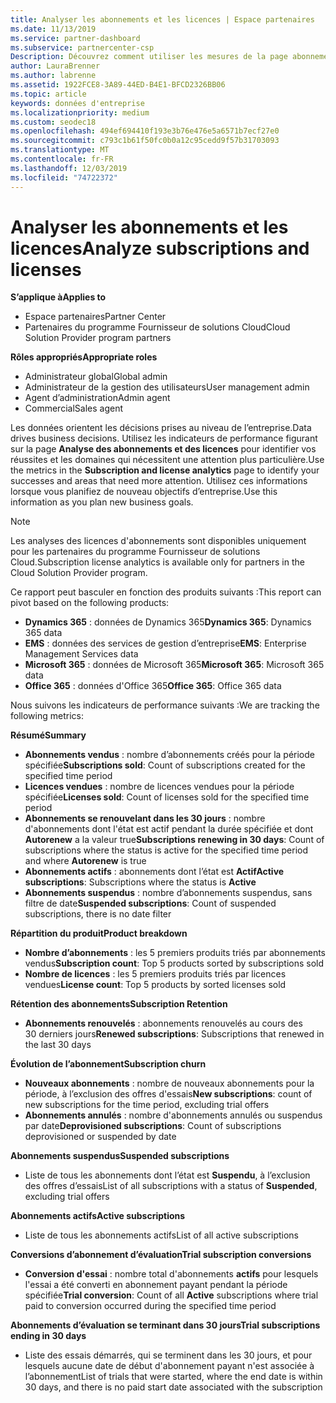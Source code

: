 ```yaml
---
title: Analyser les abonnements et les licences | Espace partenaires
ms.date: 11/13/2019
ms.service: partner-dashboard
ms.subservice: partnercenter-csp
Description: Découvrez comment utiliser les mesures de la page abonnement et analyse de licence pour identifier vos réussites et les zones qui nécessitent une attention particulière.
author: LauraBrenner
ms.author: labrenne
ms.assetid: 1922FCE8-3A89-44ED-B4E1-BFCD2326BB06
ms.topic: article
keywords: données d'entreprise
ms.localizationpriority: medium
ms.custom: seodec18
ms.openlocfilehash: 494ef694410f193e3b76e476e5a6571b7ecf27e0
ms.sourcegitcommit: c793c1b61f50fc0b0a12c95cedd9f57b31703093
ms.translationtype: MT
ms.contentlocale: fr-FR
ms.lasthandoff: 12/03/2019
ms.locfileid: "74722372"
---
```

# <a name="analyze-subscriptions-and-licenses"></a><span data-ttu-id="55f34-104">Analyser les abonnements et les licences</span><span class="sxs-lookup"><span data-stu-id="55f34-104">Analyze subscriptions and licenses</span></span> 

<span data-ttu-id="55f34-105">**S’applique à**</span><span class="sxs-lookup"><span data-stu-id="55f34-105">**Applies to**</span></span>

- <span data-ttu-id="55f34-106">Espace partenaires</span><span class="sxs-lookup"><span data-stu-id="55f34-106">Partner Center</span></span>
- <span data-ttu-id="55f34-107">Partenaires du programme Fournisseur de solutions Cloud</span><span class="sxs-lookup"><span data-stu-id="55f34-107">Cloud Solution Provider program partners</span></span>

<span data-ttu-id="55f34-108">**Rôles appropriés**</span><span class="sxs-lookup"><span data-stu-id="55f34-108">**Appropriate roles**</span></span>

- <span data-ttu-id="55f34-109">Administrateur global</span><span class="sxs-lookup"><span data-stu-id="55f34-109">Global admin</span></span>
- <span data-ttu-id="55f34-110">Administrateur de la gestion des utilisateurs</span><span class="sxs-lookup"><span data-stu-id="55f34-110">User management admin</span></span>
- <span data-ttu-id="55f34-111">Agent d’administration</span><span class="sxs-lookup"><span data-stu-id="55f34-111">Admin agent</span></span>
- <span data-ttu-id="55f34-112">Commercial</span><span class="sxs-lookup"><span data-stu-id="55f34-112">Sales agent</span></span>

<span data-ttu-id="55f34-113">Les données orientent les décisions prises au niveau de l’entreprise.</span><span class="sxs-lookup"><span data-stu-id="55f34-113">Data drives business decisions.</span></span> <span data-ttu-id="55f34-114">Utilisez les indicateurs de performance figurant sur la page **Analyse des abonnements et des licences** pour identifier vos réussites et les domaines qui nécessitent une attention plus particulière.</span><span class="sxs-lookup"><span data-stu-id="55f34-114">Use the metrics in the **Subscription and license analytics** page to identify your successes and areas that need more attention.</span></span> <span data-ttu-id="55f34-115">Utilisez ces informations lorsque vous planifiez de nouveau objectifs d’entreprise.</span><span class="sxs-lookup"><span data-stu-id="55f34-115">Use this information as you plan new business goals.</span></span>

> [!NOTE]
> <span data-ttu-id="55f34-116">Les analyses des licences d'abonnements sont disponibles uniquement pour les partenaires du programme Fournisseur de solutions Cloud.</span><span class="sxs-lookup"><span data-stu-id="55f34-116">Subscription license analytics is available only for partners in the Cloud Solution Provider program.</span></span>


<span data-ttu-id="55f34-117">Ce rapport peut basculer en fonction des produits suivants :</span><span class="sxs-lookup"><span data-stu-id="55f34-117">This report can pivot based on the following products:</span></span>

 - <span data-ttu-id="55f34-118">**Dynamics 365** : données de Dynamics 365</span><span class="sxs-lookup"><span data-stu-id="55f34-118">**Dynamics 365**: Dynamics 365 data</span></span>  
 - <span data-ttu-id="55f34-119">**EMS** : données des services de gestion d’entreprise</span><span class="sxs-lookup"><span data-stu-id="55f34-119">**EMS**: Enterprise Management Services data</span></span>  
 - <span data-ttu-id="55f34-120">**Microsoft 365** : données de Microsoft 365</span><span class="sxs-lookup"><span data-stu-id="55f34-120">**Microsoft 365**: Microsoft 365 data</span></span>  
 - <span data-ttu-id="55f34-121">**Office 365** : données d'Office 365</span><span class="sxs-lookup"><span data-stu-id="55f34-121">**Office 365**: Office 365 data</span></span>  


<span data-ttu-id="55f34-122">Nous suivons les indicateurs de performance suivants :</span><span class="sxs-lookup"><span data-stu-id="55f34-122">We are tracking the following metrics:</span></span>

<span data-ttu-id="55f34-123">**Résumé**</span><span class="sxs-lookup"><span data-stu-id="55f34-123">**Summary**</span></span>  
 - <span data-ttu-id="55f34-124">**Abonnements vendus** : nombre d’abonnements créés pour la période spécifiée</span><span class="sxs-lookup"><span data-stu-id="55f34-124">**Subscriptions sold**: Count of subscriptions created for the specified time period</span></span>  
 - <span data-ttu-id="55f34-125">**Licences vendues** : nombre de licences vendues pour la période spécifiée</span><span class="sxs-lookup"><span data-stu-id="55f34-125">**Licenses sold**: Count of licenses sold for the specified time period</span></span>   
 - <span data-ttu-id="55f34-126">**Abonnements se renouvelant dans les 30 jours** : nombre d'abonnements dont l'état est actif pendant la durée spécifiée et dont **Autorenew** a la valeur true</span><span class="sxs-lookup"><span data-stu-id="55f34-126">**Subscriptions renewing in 30 days**: Count of subscriptions where the status is active for the specified time period and where **Autorenew** is true</span></span>
 - <span data-ttu-id="55f34-127">**Abonnements actifs** : abonnements dont l’état est **Actif**</span><span class="sxs-lookup"><span data-stu-id="55f34-127">**Active subscriptions**: Subscriptions where the status is **Active**</span></span>  
 - <span data-ttu-id="55f34-128">**Abonnements suspendus** : nombre d’abonnements suspendus, sans filtre de date</span><span class="sxs-lookup"><span data-stu-id="55f34-128">**Suspended subscriptions**: Count of suspended subscriptions, there is no date filter</span></span>  

<span data-ttu-id="55f34-129">**Répartition du produit**</span><span class="sxs-lookup"><span data-stu-id="55f34-129">**Product breakdown**</span></span>  
 - <span data-ttu-id="55f34-130">**Nombre d’abonnements** : les 5 premiers produits triés par abonnements vendus</span><span class="sxs-lookup"><span data-stu-id="55f34-130">**Subscription count**: Top 5 products sorted by subscriptions sold</span></span>  
 - <span data-ttu-id="55f34-131">**Nombre de licences** : les 5 premiers produits triés par licences vendues</span><span class="sxs-lookup"><span data-stu-id="55f34-131">**License count**: Top 5 products by sorted licenses sold</span></span>

<span data-ttu-id="55f34-132">**Rétention des abonnements**</span><span class="sxs-lookup"><span data-stu-id="55f34-132">**Subscription Retention**</span></span>
 - <span data-ttu-id="55f34-133">**Abonnements renouvelés** : abonnements renouvelés au cours des 30 derniers jours</span><span class="sxs-lookup"><span data-stu-id="55f34-133">**Renewed subscriptions**: Subscriptions that renewed in the last 30 days</span></span>  

<span data-ttu-id="55f34-134">**Évolution de l’abonnement**</span><span class="sxs-lookup"><span data-stu-id="55f34-134">**Subscription churn**</span></span>  
 - <span data-ttu-id="55f34-135">**Nouveaux abonnements** : nombre de nouveaux abonnements pour la période, à l’exclusion des offres d'essais</span><span class="sxs-lookup"><span data-stu-id="55f34-135">**New subscriptions**: count of new subscriptions for the time period, excluding trial offers</span></span>  
 - <span data-ttu-id="55f34-136">**Abonnements annulés** : nombre d'abonnements annulés ou suspendus par date</span><span class="sxs-lookup"><span data-stu-id="55f34-136">**Deprovisioned subscriptions**: Count of subscriptions deprovisioned or suspended by date</span></span>  

<span data-ttu-id="55f34-137">**Abonnements suspendus**</span><span class="sxs-lookup"><span data-stu-id="55f34-137">**Suspended subscriptions**</span></span>  
 - <span data-ttu-id="55f34-138">Liste de tous les abonnements dont l’état est **Suspendu**, à l’exclusion des offres d’essais</span><span class="sxs-lookup"><span data-stu-id="55f34-138">List of all subscriptions with a status of **Suspended**, excluding trial offers</span></span>  
  
<span data-ttu-id="55f34-139">**Abonnements actifs**</span><span class="sxs-lookup"><span data-stu-id="55f34-139">**Active subscriptions**</span></span>
 - <span data-ttu-id="55f34-140">Liste de tous les abonnements actifs</span><span class="sxs-lookup"><span data-stu-id="55f34-140">List of all active subscriptions</span></span>  

<span data-ttu-id="55f34-141">**Conversions d’abonnement d’évaluation**</span><span class="sxs-lookup"><span data-stu-id="55f34-141">**Trial subscription conversions**</span></span>  
 - <span data-ttu-id="55f34-142">**Conversion d'essai** : nombre total d'abonnements **actifs** pour lesquels l'essai a été converti en abonnement payant pendant la période spécifiée</span><span class="sxs-lookup"><span data-stu-id="55f34-142">**Trial conversion**: Count of all **Active** subscriptions where trial paid to conversion occurred during the specified time period</span></span>  

<span data-ttu-id="55f34-143">**Abonnements d’évaluation se terminant dans 30 jours**</span><span class="sxs-lookup"><span data-stu-id="55f34-143">**Trial subscriptions ending in 30 days**</span></span>  
 - <span data-ttu-id="55f34-144">Liste des essais démarrés, qui se terminent dans les 30 jours, et pour lesquels aucune date de début d'abonnement payant n'est associée à l’abonnement</span><span class="sxs-lookup"><span data-stu-id="55f34-144">List of trials that were started, where the end date is within 30 days, and there is no paid start date associated with the subscription</span></span>  

  